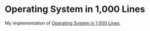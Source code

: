 # Operating System in 1,000 Lines

My implementation of [Operating System in 1,000 Lines](https://operating-system-in-1000-lines.vercel.app/).
